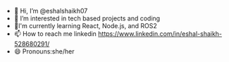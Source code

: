 - 👋 Hi, I’m @eshalshaikh07
- 👀 I’m interested in tech based projects and coding
- 🌱I'm currently learning React, Node.js, and ROS2 
- 📫 How to reach me linkedin https://www.linkedin.com/in/eshal-shaikh-528680291/
- 😄 Pronouns:she/her


<!---
eshalshaikh07/eshalshaikh07 is a ✨ special ✨ repository because its `README.md` (this file) appears on your GitHub profile.
You can click the Preview link to take a look at your changes.
--->
